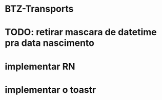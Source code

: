 # BTZ-Transports

# TODO: retirar mascara de datetime pra data nascimento
# implementar RN
# implementar o toastr